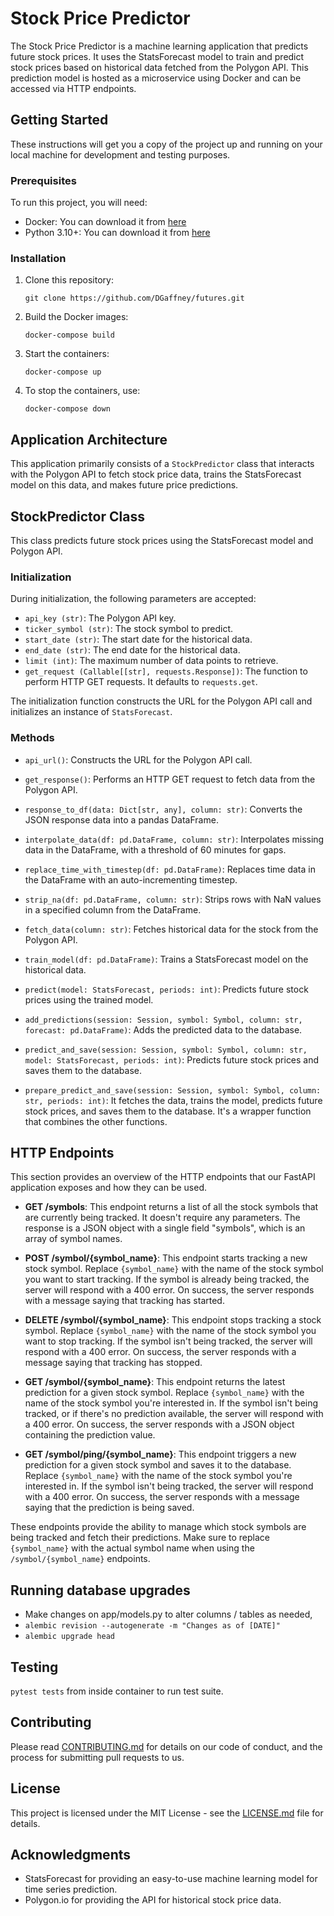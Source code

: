 # Stock Price Predictor

The Stock Price Predictor is a machine learning application that predicts future stock prices. It uses the StatsForecast model to train and predict stock prices based on historical data fetched from the Polygon API. This prediction model is hosted as a microservice using Docker and can be accessed via HTTP endpoints.

## Getting Started

These instructions will get you a copy of the project up and running on your local machine for development and testing purposes.

### Prerequisites

To run this project, you will need:

- Docker: You can download it from [here](https://www.docker.com/products/docker-desktop)
- Python 3.10+: You can download it from [here](https://www.python.org/downloads/)

### Installation

1. Clone this repository:
    ```
    git clone https://github.com/DGaffney/futures.git
    ```
2. Build the Docker images:
    ```
    docker-compose build
    ```
3. Start the containers:
    ```
    docker-compose up
    ```
4. To stop the containers, use:
    ```
    docker-compose down
    ```

## Application Architecture

This application primarily consists of a `StockPredictor` class that interacts with the Polygon API to fetch stock price data, trains the StatsForecast model on this data, and makes future price predictions.

## StockPredictor Class

This class predicts future stock prices using the StatsForecast model and Polygon API.

### Initialization

During initialization, the following parameters are accepted:

- `api_key (str)`: The Polygon API key.
- `ticker_symbol (str)`: The stock symbol to predict.
- `start_date (str)`: The start date for the historical data.
- `end_date (str)`: The end date for the historical data.
- `limit (int)`: The maximum number of data points to retrieve.
- `get_request (Callable[[str], requests.Response])`: The function to perform HTTP GET requests. It defaults to `requests.get`.

The initialization function constructs the URL for the Polygon API call and initializes an instance of `StatsForecast`.

### Methods

- `api_url()`: Constructs the URL for the Polygon API call.

- `get_response()`: Performs an HTTP GET request to fetch data from the Polygon API.

- `response_to_df(data: Dict[str, any], column: str)`: Converts the JSON response data into a pandas DataFrame.

- `interpolate_data(df: pd.DataFrame, column: str)`: Interpolates missing data in the DataFrame, with a threshold of 60 minutes for gaps.

- `replace_time_with_timestep(df: pd.DataFrame)`: Replaces time data in the DataFrame with an auto-incrementing timestep.

- `strip_na(df: pd.DataFrame, column: str)`: Strips rows with NaN values in a specified column from the DataFrame.

- `fetch_data(column: str)`: Fetches historical data for the stock from the Polygon API.

- `train_model(df: pd.DataFrame)`: Trains a StatsForecast model on the historical data.

- `predict(model: StatsForecast, periods: int)`: Predicts future stock prices using the trained model.

- `add_predictions(session: Session, symbol: Symbol, column: str, forecast: pd.DataFrame)`: Adds the predicted data to the database.

- `predict_and_save(session: Session, symbol: Symbol, column: str, model: StatsForecast, periods: int)`: Predicts future stock prices and saves them to the database.

- `prepare_predict_and_save(session: Session, symbol: Symbol, column: str, periods: int)`: It fetches the data, trains the model, predicts future stock prices, and saves them to the database. It's a wrapper function that combines the other functions.

## HTTP Endpoints

This section provides an overview of the HTTP endpoints that our FastAPI application exposes and how they can be used.

- **GET /symbols**: This endpoint returns a list of all the stock symbols that are currently being tracked. It doesn't require any parameters. The response is a JSON object with a single field "symbols", which is an array of symbol names.

- **POST /symbol/{symbol_name}**: This endpoint starts tracking a new stock symbol. Replace `{symbol_name}` with the name of the stock symbol you want to start tracking. If the symbol is already being tracked, the server will respond with a 400 error. On success, the server responds with a message saying that tracking has started.

- **DELETE /symbol/{symbol_name}**: This endpoint stops tracking a stock symbol. Replace `{symbol_name}` with the name of the stock symbol you want to stop tracking. If the symbol isn't being tracked, the server will respond with a 400 error. On success, the server responds with a message saying that tracking has stopped.

- **GET /symbol/{symbol_name}**: This endpoint returns the latest prediction for a given stock symbol. Replace `{symbol_name}` with the name of the stock symbol you're interested in. If the symbol isn't being tracked, or if there's no prediction available, the server will respond with a 400 error. On success, the server responds with a JSON object containing the prediction value.

- **GET /symbol/ping/{symbol_name}**: This endpoint triggers a new prediction for a given stock symbol and saves it to the database. Replace `{symbol_name}` with the name of the stock symbol you're interested in. If the symbol isn't being tracked, the server will respond with a 400 error. On success, the server responds with a message saying that the prediction is being saved.

These endpoints provide the ability to manage which stock symbols are being tracked and fetch their predictions. Make sure to replace `{symbol_name}` with the actual symbol name when using the `/symbol/{symbol_name}` endpoints.

## Running database upgrades

- Make changes on app/models.py to alter columns / tables as needed,
- `alembic revision --autogenerate -m "Changes as of [DATE]"`
- `alembic upgrade head`

## Testing

`pytest tests` from inside container to run test suite.

## Contributing

Please read [CONTRIBUTING.md](CONTRIBUTING.md) for details on our code of conduct, and the process for submitting pull requests to us.

## License

This project is licensed under the MIT License - see the [LICENSE.md](LICENSE.md) file for details.

## Acknowledgments

- StatsForecast for providing an easy-to-use machine learning model for time series prediction.
- Polygon.io for providing the API for historical stock price data.
